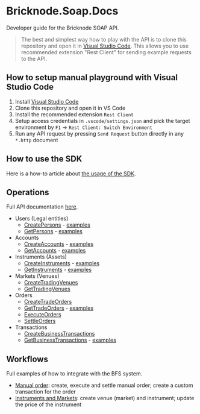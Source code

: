 # Bricknode.Soap.Docs

Developer guide for the Bricknode SOAP API.

> The best and simplest way how to play with the API is to clone this repository and open it in [Visual Studio Code](https://code.visualstudio.com/download). This allows you to use recommended extension "Rest Client" for sending example requests to the API.

## How to setup manual playground with Visual Studio Code

1. Install [Visual Studio Code](https://code.visualstudio.com/download)
2. Clone this repository and open it in VS Code
3. Install the recommended extension `Rest Client`
4. Setup access credentials in `.vscode/settings.json` and pick the target environment by `F1` -> `Rest Client: Switch Environment`
5. Run any API request by pressing `Send Request` button directly in any `*.http` document

## How to use the SDK

Here is a how-to article about [the usage of the SDK](howto/use-of-sdk.md).

## Operations

Full API documentation [here](https://bricknode.atlassian.net/wiki/spaces/API/overview).

- Users (Legal entities)
  - [CreatePersons](https://bricknode.atlassian.net/wiki/spaces/API/pages/57639004/CreatePersons) - [examples](operations/CreatePersons.http)
  - [GetPersons](https://bricknode.atlassian.net/wiki/spaces/API/pages/57639002/GetPersons) - [examples](operations/GetPersons.http)
- Accounts
  - [CreateAccounts](https://bricknode.atlassian.net/wiki/spaces/API/pages/52003249/CreateAccounts) - [examples](operations/CreateAccounts.http)
  - [GetAccounts](https://bricknode.atlassian.net/wiki/spaces/API/pages/52002947/GetAccounts) - [examples](operations/GetAccounts.http)
- Instruments (Assets)
  - [CreateInstruments](https://bricknode.atlassian.net/wiki/spaces/API/pages/56328268/CreateInstruments) - [examples](operations/CreateInstruments.http)
  - [GetInstruments](https://bricknode.atlassian.net/wiki/spaces/API/pages/58261553/GetInstruments) - [examples](operations/GetInstruments.http)
- Markets (Venues)
  - [CreateTradingVenues](https://bricknode.atlassian.net/wiki/spaces/API/pages/1457979715/CreateTradingVenues)
  - [GetTradingVenues](https://bricknode.atlassian.net/wiki/spaces/API/pages/83132616/GetTradingVenues)
- Orders
  - [CreateTradeOrders](https://bricknode.atlassian.net/wiki/spaces/API/pages/52002940/CreateTradeOrders)
  - [GetTradeOrders](https://bricknode.atlassian.net/wiki/spaces/API/pages/52002923/GetTradeOrders) - [examples](operations/GetTradeOrders.http)
  - [ExecuteOrders](https://bricknode.atlassian.net/wiki/spaces/API/pages/2714271827/ExecuteOrders)
  - [SettleOrders](https://bricknode.atlassian.net/wiki/spaces/API/pages/2714304848/SettleOrders)
- Transactions
  - [CreateBusinessTransactions](https://bricknode.atlassian.net/wiki/spaces/API/pages/60031192/CreateBusinessTransaction)
  - [GetBusinessTransactions](https://bricknode.atlassian.net/wiki/spaces/API/pages/58916910/GetBusinessTransactions) - [examples](operations/GetBusinessTransactions.http)

## Workflows

Full examples of how to integrate with the BFS system.

- [Manual order](workflows/manual-order.http): create, execute and settle manual order; create a custom transaction for the order
- [Instruments and Markets](workflows/instrument-market.http): create venue (market) and instrument; update the price of the instrument
